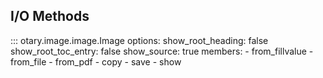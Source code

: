 ## I/O Methods

::: otary.image.image.Image
    options:
        show_root_heading: false
        show_root_toc_entry: false
        show_source: true
        members:
            - from_fillvalue
            - from_file
            - from_pdf
            - copy
            - save
            - show